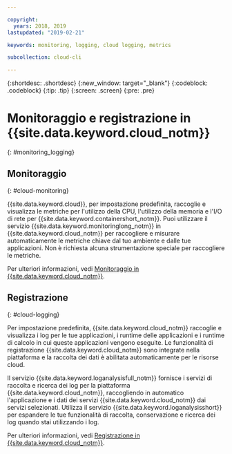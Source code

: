 ```yaml
---

copyright:
  years: 2018, 2019
lastupdated: "2019-02-21"

keywords: monitoring, logging, cloud logging, metrics

subcollection: cloud-cli

---
```


{:shortdesc: .shortdesc}
{:new_window: target="_blank"}
{:codeblock: .codeblock}
{:tip: .tip}
{:screen: .screen}
{:pre: .pre}

# Monitoraggio e registrazione in {{site.data.keyword.cloud_notm}}
{: #monitoring_logging}

## Monitoraggio
{: #cloud-monitoring}

{{site.data.keyword.cloud}}, per impostazione predefinita, raccoglie e visualizza le metriche per l'utilizzo della CPU, l'utilizzo della memoria e l'I/O di rete per {{site.data.keyword.containershort_notm}}. Puoi utilizzare il servizio {{site.data.keyword.monitoringlong_notm}} in {{site.data.keyword.cloud_notm}} per raccogliere e misurare automaticamente le metriche chiave dal tuo ambiente e dalle tue applicazioni. Non è richiesta alcuna strumentazione speciale per raccogliere le metriche.

Per ulteriori informazioni, vedi [Monitoraggio in {{site.data.keyword.cloud_notm}}](/docs/services/cloud-monitoring?topic=cloud-monitoring-monitoring_ov#monitoring_ov).

## Registrazione
{: #cloud-logging}

Per impostazione predefinita, {{site.data.keyword.cloud_notm}} raccoglie e visualizza i log per le tue applicazioni, i runtime delle applicazioni e i runtime di calcolo in cui queste applicazioni vengono eseguite. Le funzionalità di registrazione {{site.data.keyword.cloud_notm}} sono integrate nella piattaforma e la raccolta dei dati è abilitata automaticamente per le risorse cloud. 

Il servizio {{site.data.keyword.loganalysisfull_notm}} fornisce i servizi di raccolta e ricerca dei log per la piattaforma {{site.data.keyword.cloud_notm}}, raccogliendo in automatico l'applicazione e i dati dei servizi {{site.data.keyword.cloud_notm}} dai servizi selezionati. Utilizza il servizio {{site.data.keyword.loganalysisshort}} per espandere le tue funzionalità di raccolta, conservazione e ricerca dei log quando stai utilizzando i log.

Per ulteriori informazioni, vedi [Registrazione in {{site.data.keyword.cloud_notm}}](/docs/services/CloudLogAnalysis?topic=cloudloganalysis-log_analysis_ov#log_analysis_ov).
